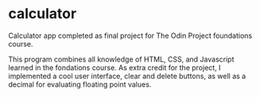# calculator
Calculator app completed as final project for The Odin Project foundations course.

This program combines all knowledge of HTML, CSS, and Javascript learned in the fondations course.
As extra credit for the project, I implemented a cool user interface, clear and delete buttons, as well as a decimal for evaluating floating point values.